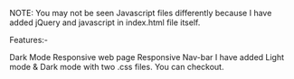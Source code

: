 NOTE: You may not be seen Javascript files differently because I have added jQuery and javascript in index.html file itself.

Features:-

Dark Mode
Responsive web page
Responsive Nav-bar
I have added Light mode & Dark mode with two .css files. You can checkout.